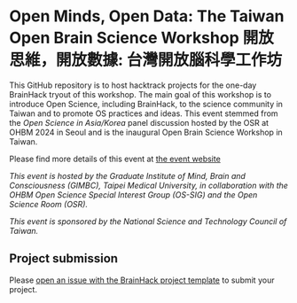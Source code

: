 # Open Minds, Open Data: The Taiwan Open Brain Science Workshop 開放思維，開放數據: 台灣開放腦科學工作坊 

This GitHub repository is to host hacktrack projects for the one-day BrainHack tryout of this workshop. The main goal of this workshop is to introduce Open Science, including BrainHack, to the science community in Taiwan and to promote OS practices and ideas.
This event stemmed from the *Open Science in Asia/Korea* panel discussion hosted by the OSR at OHBM 2024 in Seoul and is the inaugural Open Brain Science Workshop in Taiwan.

Please find more details of this event at [the event website](https://sites.google.com/tmu.edu.tw/openbrainscience/home)

*This event is hosted by the Graduate Institute of Mind, Brain and Consciousness (GIMBC), Taipei Medical University, in collaboration with the OHBM Open Science Special Interest Group (OS-SIG) and the Open Science Room (OSR).*

*This event is sponsored by the National Science and Technology Council of Taiwan.*

## Project submission
Please [open an issue with the BrainHack project template](https://github.com/ohbm/OSworkshop2025_Taiwan/issues/new?template=brainhack-project.yml) to submit your project.

